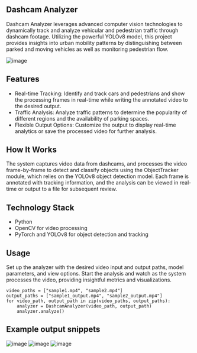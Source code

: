 ## Dashcam Analyzer
Dashcam Analyzer leverages advanced computer vision technologies to dynamically track and analyze vehicular and pedestrian traffic through dashcam footage. Utilizing the powerful YOLOv8 model, this project provides insights into urban mobility patterns by distinguishing between parked and moving vehicles as well as monitoring pedestrian flow.

![image](https://github.com/johnwangwyx/YOLOv8-Dashcam-Analyzer/assets/78456315/9654047a-dcad-47f4-ad54-57b400a31471)

## Features
* Real-time Tracking: Identify and track cars and pedestrians and show the processing frames in real-time while writing the annotated video to the desired output.
* Traffic Analysis: Analyze traffic patterns to determine the popularity of different regions and the availability of parking spaces.
* Flexible Output Options: Customize the output to display real-time analytics or save the processed video for further analysis.

## How It Works
The system captures video data from dashcams, and processes the video frame-by-frame to detect and classify objects using the ObjectTracker module, which relies on the YOLOv8 object detection model. Each frame is annotated with tracking information, and the analysis can be viewed in real-time or output to a file for subsequent review.

## Technology Stack
* Python
* OpenCV for video processing
* PyTorch and YOLOv8 for object detection and tracking

## Usage
Set up the analyzer with the desired video input and output paths, model parameters, and view options. Start the analysis and watch as the system processes the video, providing insightful metrics and visualizations.
```
video_paths = ["sample1.mp4", "sample2.mp4"]
output_paths = ["sample1_output.mp4", "sample2_output.mp4"]
for video_path, output_path in zip(video_paths, output_paths):
    analyzer = DashcamAnalyzer(video_path, output_path)
    analyzer.analyze()
```

## Example output snippets

![image](https://github.com/johnwangwyx/YOLOv8-Dashcam-Analyzer/assets/78456315/9b49651d-802d-406f-9cce-82f32fc88c42)
![image](https://github.com/johnwangwyx/YOLOv8-Dashcam-Analyzer/assets/78456315/1fcc314c-07a0-4d10-ad43-0a0bd74bcd02)
![image](https://github.com/johnwangwyx/YOLOv8-Dashcam-Analyzer/assets/78456315/efbd53e1-c17b-489d-83ae-6e2641c446c0)
